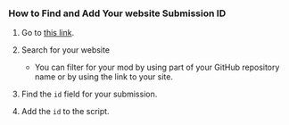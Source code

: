 ### How to Find and Add Your website Submission ID

1. Go to [this link](https://waffles.hackclub.com/api/airtable).

2. Search for your website
   - You can filter for your mod by using part of your GitHub repository name or by using the link to your site.

3. Find the `id` field for your submission.

4. Add the `id` to the script.
